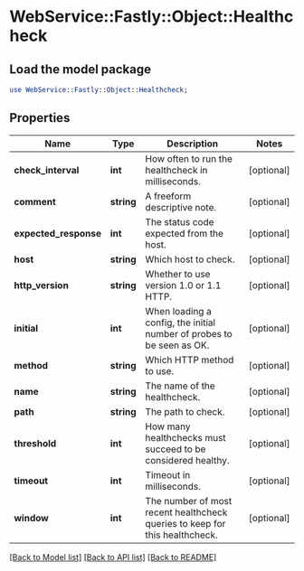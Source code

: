 # WebService::Fastly::Object::Healthcheck

## Load the model package
```perl
use WebService::Fastly::Object::Healthcheck;
```

## Properties
Name | Type | Description | Notes
------------ | ------------- | ------------- | -------------
**check_interval** | **int** | How often to run the healthcheck in milliseconds. | [optional] 
**comment** | **string** | A freeform descriptive note. | [optional] 
**expected_response** | **int** | The status code expected from the host. | [optional] 
**host** | **string** | Which host to check. | [optional] 
**http_version** | **string** | Whether to use version 1.0 or 1.1 HTTP. | [optional] 
**initial** | **int** | When loading a config, the initial number of probes to be seen as OK. | [optional] 
**method** | **string** | Which HTTP method to use. | [optional] 
**name** | **string** | The name of the healthcheck. | [optional] 
**path** | **string** | The path to check. | [optional] 
**threshold** | **int** | How many healthchecks must succeed to be considered healthy. | [optional] 
**timeout** | **int** | Timeout in milliseconds. | [optional] 
**window** | **int** | The number of most recent healthcheck queries to keep for this healthcheck. | [optional] 

[[Back to Model list]](../README.md#documentation-for-models) [[Back to API list]](../README.md#documentation-for-api-endpoints) [[Back to README]](../README.md)


